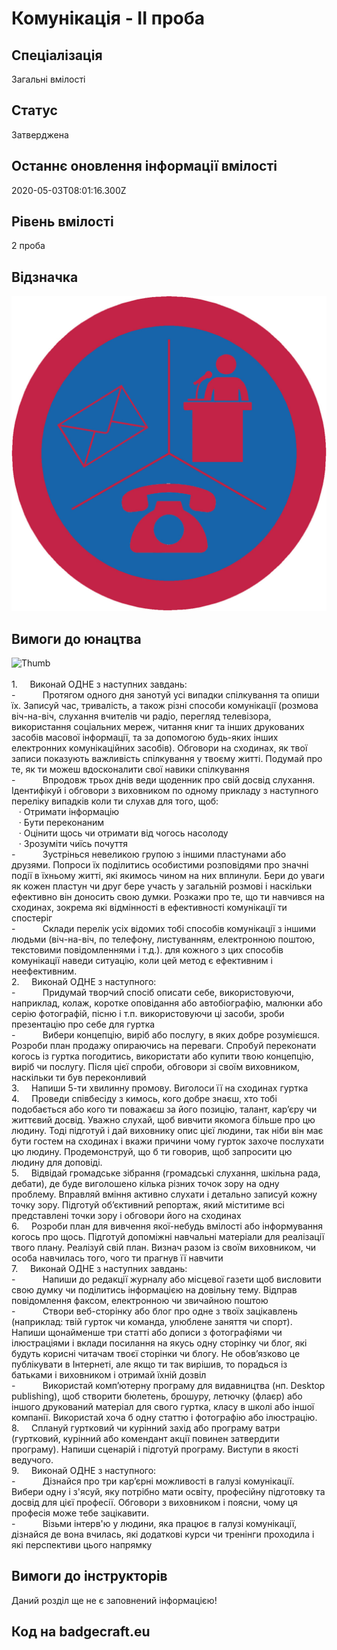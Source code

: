 # Комунікація - ІІ проба

## Спеціалізація

Загальні вмілості

## Статус

Затверджена

## Останнє оновлення інформації вмілості

2020-05-03T08:01:16.300Z

## Рівень вмілості

2 проба

## Відзначка

![Відзначка](../images/Komunikatsiia_II/___________-_.jpg)

## Вимоги до юнацтва

<div><span><img alt="Thumb              " src="/uploads/textareas/bootsy/image/100/small____________-_.jpg"><br><br>1.&nbsp;&nbsp;&nbsp;&nbsp;
</span>Виконай ОДНЕ з
наступних завдань:<br>-&nbsp;&nbsp;&nbsp;&nbsp;&nbsp;&nbsp;&nbsp;&nbsp;&nbsp;&nbsp;
Протягом одного дня занотуй
усі випадки спілкування та опиши їх. Записуй час, тривалість, а також різні
способи комунікації (розмова віч-на-віч, слухання вчителів чи радіо, перегляд
телевізора, використання соціальних мереж, читання книг та інших друкованих
засобів масової інформації, та за допомогою будь-яких інших електронних комунікаційних
засобів). Обговори на сходинах, як твої записи показують важливість спілкування
у твоєму житті. Подумай про те, як ти можеш вдосконалити свої навики
спілкування<br>-&nbsp;&nbsp;&nbsp;&nbsp;&nbsp;&nbsp;&nbsp;&nbsp;&nbsp;&nbsp;
Впродовж трьох днів
веди щоденник про свій досвід слухання. Ідентифікуй і обговори з виховником по
одному прикладу з наступного переліку випадків коли ти слухав для того, щоб:<br>&nbsp; &nbsp;·&nbsp;Отримати інформацію<br>&nbsp; &nbsp;·&nbsp;Бути переконаним<br>&nbsp; &nbsp;·&nbsp;Оцінити щось чи
отримати від чогось насолоду<br>&nbsp; &nbsp;·&nbsp;Зрозуміти чиїсь
почуття<br>-&nbsp;&nbsp;&nbsp;&nbsp;&nbsp;&nbsp;&nbsp;&nbsp;&nbsp;&nbsp;
Зустрінься невеликою
групою з іншими пластунами або друзями. Попроси їх поділитись особистими
розповідями про значні події в їхньому житті, які якимось чином на них вплинули.
Бери до уваги як кожен пластун чи друг бере участь у загальній розмові і
наскільки ефективно він доносить свою думки. Розкажи про те, що ти навчився на
сходинах, зокрема які відмінності в ефективності комунікації ти спостеріг<br>-&nbsp;&nbsp;&nbsp;&nbsp;&nbsp;&nbsp;&nbsp;&nbsp;&nbsp;&nbsp;
Склади перелік усіх
відомих тобі способів комунікації з іншими людьми (віч-на-віч, по телефону,
листуванням, електронною поштою, текстовими повідомленнями і т.д.). для кожного
з цих способів комунікації наведи ситуацію, коли цей метод є ефективним і
неефективним.<br>2.&nbsp;&nbsp;&nbsp;&nbsp;
Виконай ОДНЕ з
наступного:<br>-&nbsp;&nbsp;&nbsp;&nbsp;&nbsp;&nbsp;&nbsp;&nbsp;&nbsp;&nbsp;
Придумай творчий
спосіб описати себе, використовуючи, наприклад, колаж, коротке оповідання або
автобіографію, малюнки або серію фотографій, пісню і т.п. використовуючи ці
засоби, зроби презентацію про себе для гуртка<br>-&nbsp;&nbsp;&nbsp;&nbsp;&nbsp;&nbsp;&nbsp;&nbsp;&nbsp;&nbsp;
Вибери концепцію, виріб
або послугу, в яких добре розумієшся. Розроби план продажу опираючись на переваги.
Спробуй переконати когось із гуртка погодитись, використати або купити твою концепцію,
виріб чи послугу. Після цієї спроби, обговори зі своїм виховником, наскільки ти
був переконливий<br>3.&nbsp;&nbsp;&nbsp;&nbsp;
Напиши 5-ти хвилинну
промову. Виголоси її на сходинах гуртка<br>4.&nbsp;&nbsp;&nbsp;&nbsp;
Проведи співбесіду з
кимось, кого добре знаєш, хто тобі подобається або кого ти поважаєш за його
позицію, талант, кар’єру чи життєвий досвід. Уважно слухай, щоб вивчити якомога
більше про цю людину. Тоді підготуй і дай виховнику опис цієї людини, так ніби
він має бути гостем на сходинах і вкажи причини чому гурток захоче послухати цю
людину. Продемонструй, що б ти говорив, щоб запросити цю людину для доповіді.<br>5.&nbsp;&nbsp;&nbsp;&nbsp;
Відвідай громадське
зібрання (громадські слухання, шкільна рада, дебати), де буде виголошено кілька
різних точок зору на одну проблему. Вправляй вміння активно слухати і детально
записуй кожну точку зору. Підготуй об’єктивний репортаж, який міститиме всі
представлені точки зору і обговори його на сходинах<br>6.&nbsp;&nbsp;&nbsp;&nbsp;
Розроби план для
вивчення якої-небудь вмілості або інформування когось про щось. Підготуй допоміжні
навчальні матеріали для реалізації твого плану. Реалізуй свій план. Визнач
разом із своїм виховником, чи особа навчилась того, чого ти прагнув її навчити<br>7.&nbsp;&nbsp;&nbsp;&nbsp;
Виконай ОДНЕ з
наступних завдань:<br>-&nbsp;&nbsp;&nbsp;&nbsp;&nbsp;&nbsp;&nbsp;&nbsp;&nbsp;&nbsp;
Напиши до редакції
журналу або місцевої газети щоб висловити свою думку чи поділитись інформацією
на довільну тему. Відправ повідомлення факсом, електронною чи звичайною поштою<br>-&nbsp;&nbsp;&nbsp;&nbsp;&nbsp;&nbsp;&nbsp;&nbsp;&nbsp;&nbsp;
Створи веб-сторінку
або блог про одне з твоїх зацікавлень (наприклад: твій гурток чи команда, улюблене
заняття чи спорт). Напиши щонайменше три статті або дописи з фотографіями чи
ілюстраціями і вклади посилання на якусь одну сторінку чи блог, які будуть
корисні читачам твоєї сторінки чи блогу. Не обов’язково це публікувати в
Інтернеті, але якщо ти так вирішив, то порадься із батьками і виховником і
отримай їхній дозвіл<br>-&nbsp;&nbsp;&nbsp;&nbsp;&nbsp;&nbsp;&nbsp;&nbsp;&nbsp;&nbsp;
Використай
комп’ютерну програму для видавництва (нп. Desktop publishing),
щоб створити бюлетень, брошуру, летючку (флаєр) або іншого друкований матеріал для
свого гуртка, класу в школі або іншої компанії. Використай хоча б одну статтю і
фотографію або ілюстрацію.<br>8.&nbsp;&nbsp;&nbsp;&nbsp;
Сплануй гуртковий чи
курінний захід або програму ватри (гуртковий, курінний або комендант акції
повинен затвердити програму). Напиши сценарій і підготуй програму. Виступи в
якості ведучого.<br>9.&nbsp;&nbsp;&nbsp;&nbsp;
Виконай ОДНЕ з
наступного:<br>-&nbsp;&nbsp;&nbsp;&nbsp;&nbsp;&nbsp;&nbsp;&nbsp;&nbsp;&nbsp;
Дізнайся про три кар’єрні
можливості в галузі комунікації. Вибери одну і з'ясуй, яку потрібно мати
освіту, професійну підготовку та досвід для цієї професії. Обговори з
виховником і поясни, чому ця професія може тебе зацікавити.<br>-&nbsp;&nbsp;&nbsp;&nbsp;&nbsp;&nbsp;&nbsp;&nbsp;&nbsp;&nbsp;
Візьми інтерв'ю у людини, яка працює в галузі комунікації, дізнайся де
вона вчилась, які додаткові курси чи тренінги проходила і які перспективи цього
напрямку</div>

## Вимоги до інструкторів

Даний розділ ще не є заповнений інформацією!

## Код на badgecraft.eu

